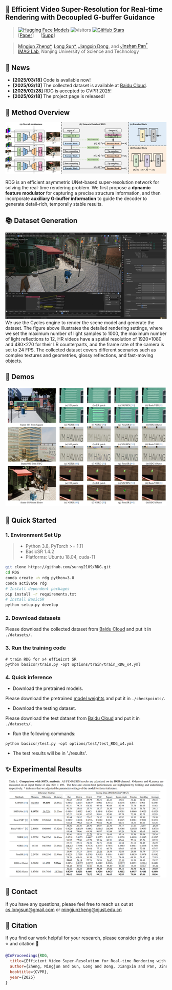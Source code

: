 ## 📖 Efficient Video Super-Resolution for Real-time Rendering with Decoupled G-buffer Guidance
> [![Hugging Face Models](https://img.shields.io/badge/%F0%9F%A4%97%20Hugging%20Face-Models-blue)](https://huggingface.co/Meloo/SAFMN/tree/main)
![visitors](https://visitor-badge.laobi.icu/badge?page_id=sunny2109/RDG)
[![GitHub Stars](https://img.shields.io/github/stars/sunny2109/RDG?style=social)](https://github.com/sunny2109/RDG) <br>
> [[Paper](assets/Paper_CVPR_2025.pdf)] &emsp;
[[Supp](assets/Supp_CVPR_2025.pdf)]  <br>

> [Mingjun Zheng*](https://github.com/Zheng-MJ),
[Long Sun*](https://github.com/sunny2109),
[Jiangxin Dong](https://scholar.google.com/citations?user=ruebFVEAAAAJ&hl=zh-CN&oi=ao),
and [Jinshan Pan<sup>†</sup>](https://jspan.github.io/) <br>
> [IMAG Lab](https://imag-njust.net/), Nanjing University of Science and Technology


## 📜 News
 - **[2025/03/18]** Code is available now!
 - **[2025/03/13]** The collected dataset is available at [Baidu Cloud](https://pan.baidu.com/s/1v7-0KaXdTPDMaO_wfBQkhg?pwd=RRDG).
 - **[2025/02/28]** RDG is accepted to CVPR 2025!
 - **[2025/02/18]** The project page is released!

## 🚀 Method Overview
<div align="center">
    <img src='./assets/arch.png'/>
</div>

RDG is an efficient asymmetric UNet-based super-resolution network for solving the real-time rendering problem.
We first propose a **dynamic feature modulator** for capturing a precise structura information,
and then incorporate **auxiliary G-buffer information** to guide the decoder to generate detail-rich, temporally stable results.


## 📚 Dataset Generation
<div align="center">
    <img src='./assets/Blender.png'/>
</div>
We use the Cycles engine to render the scene model and generate the dataset. The figure above illustrates the detailed rendering settings,
where we set the maximum number of light samples to 1000, the maximum number of light reflections to 12,
HR videos have a spatial resolution of 1920×1080 and 480×270 for their LR counterparts, and the frame rate of the camera is set to 24 FPS.
The collected dataset covers different scenarios such as complex textures and geometries, glossy reflections, and fast-moving objects.


## 👀 Demos
<div align="center">
    <img src='./assets/visual_results.png'/>
</div>


## 🚀 Quick Started
### 1. Environment Set Up
> - Python 3.8, PyTorch >= 1.11
> - BasicSR 1.4.2
> - Platforms: Ubuntu 18.04, cuda-11

```bash
git clone https://github.com/sunny2109/RDG.git
cd RDG
conda create -n rdg python=3.8
conda activate rdg
# Install dependent packages
pip install -r requirements.txt
# Install BasicSR
python setup.py develop
```

### 2. Download datasets
Please download the collected dataset from [Baidu Cloud](https://pan.baidu.com/s/1v7-0KaXdTPDMaO_wfBQkhg?pwd=RRDG) and put it in `./datasets/`.


### 3. Run the training code
```
# train RDG for x4 effieicnt SR
python basicsr/train.py -opt options/train/train_RDG_x4.yml
```

### 4. Quick inference
- Download the pretrained models.

Please download the pretrained [model weights](https://github.com/sunny2109/RDG/tree/main/checkpoints) and put it in `./checkpoints/`.
- Download the testing dataset.

Please download the test dataset from [Baidu Cloud](https://pan.baidu.com/s/1v7-0KaXdTPDMaO_wfBQkhg?pwd=RRDG) and put it in `./datasets/`.
- Run the following commands:
```
python basicsr/test.py -opt options/test/test_RDG_x4.yml
```
- The test results will be in './results'.


## ✨ Experimental Results
<div align="center">
    <img src='./assets/results.png'/>
</div>


## 📧 Contact
If you have any questions, please feel free to reach us out at cs.longsun@gmail.com or mingjunzheng@njust.edu.cn

## 📎 Citation

If you find our work helpful for your research, please consider giving a star ⭐ and citation 📝
```bibtex
@InProceedings{RDG,
  title={Efficient Video Super-Resolution for Real-time Rendering with Decoupled G-buffer Guidance},
  author={Zheng, Mingjun and Sun, Long and Dong, Jiangxin and Pan, Jinshan},
  booktitle={CVPR},
  year={2025}
}
